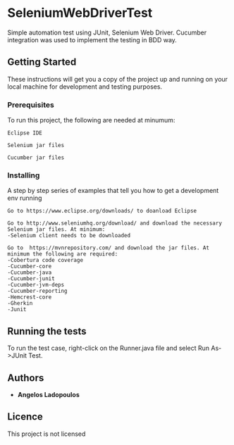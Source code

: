 # SeleniumWebDriverTest

Simple automation test using JUnit, Selenium Web Driver. Cucumber integration was used to implement the testing in BDD way.

## Getting Started

These instructions will get you a copy of the project up and running on your local machine for development and testing purposes.

### Prerequisites

To run this project, the following are needed at minumum:

```
Eclipse IDE
```
```
Selenium jar files
```
```
Cucumber jar files
```

### Installing

A step by step series of examples that tell you how to get a development env running

```
Go to https://www.eclipse.org/downloads/ to doanload Eclipse
```
```
Go to http://www.seleniumhq.org/download/ and download the necessary Selenium jar files. At minimum:
-Selenium client needs to be downloaded
```
```
Go to  https://mvnrepository.com/ and download the jar files. At minimum the following are required:
-Cobertura code coverage
-Cucumber-core
-Cucumber-java
-Cucumber-junit
-Cucumber-jvm-deps
-Cucumber-reporting
-Hemcrest-core
-Gherkin
-Junit
```

## Running the tests

To run the test case, right-click on the Runner.java file and select Run As->JUnit Test.

## Authors

* **Angelos Ladopoulos**

## Licence

This project is not licensed
